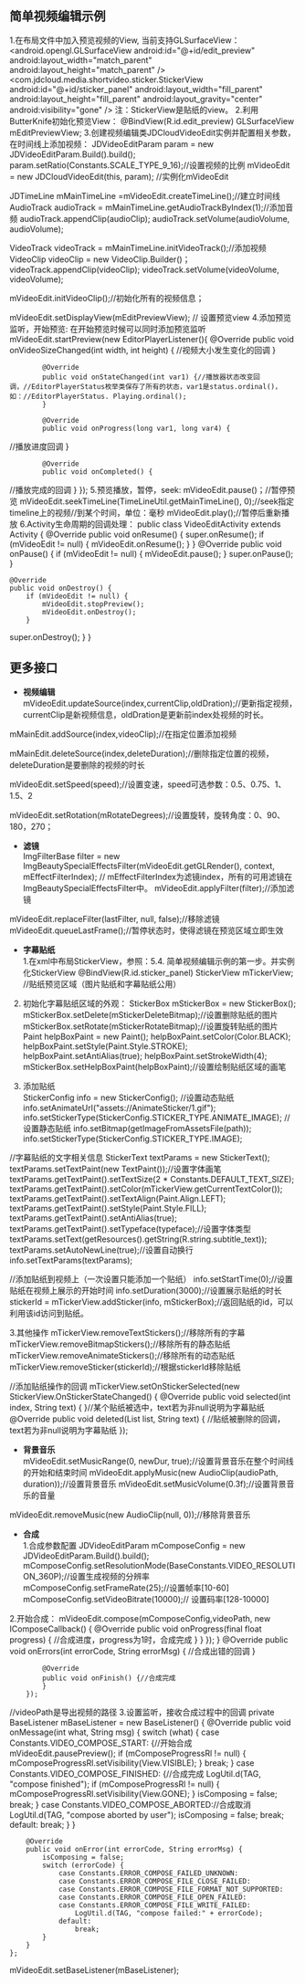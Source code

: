 ## 简单视频编辑示例

1.在布局文件中加入预览视频的View, 当前支持GLSurfaceView：
<RelativeLayout
            android:id="@+id/preview_layout"
            android:layout_width="match_parent"
            android:layout_height="match_parent"
            android:background="@color/white">
            <android.opengl.GLSurfaceView
                android:id="@+id/edit_preview"
                android:layout_width="match_parent"
                android:layout_height="match_parent" />
            <com.jdcloud.media.shortvideo.sticker.StickerView
                android:id="@+id/sticker_panel"
                android:layout_width="fill_parent"
                android:layout_height="fill_parent"
                android:layout_gravity="center"
                android:visibility="gone" />
        </RelativeLayout>
注：StickerView是贴纸的view。
2.利用ButterKnife初始化预览View：
    @BindView(R.id.edit_preview)
GLSurfaceView mEditPreviewView; 
3.创建视频编辑类JDCloudVideoEdit实例并配置相关参数，在时间线上添加视频：
 JDVideoEditParam param = new JDVideoEditParam.Build().build();
 param.setRatio(Constants.SCALE_TYPE_9_16);//设置视频的比例
 mVideoEdit = new JDCloudVideoEdit(this, param); //实例化mVideoEdit

JDTimeLine  mMainTimeLine =mVideoEdit.createTimeLine();//建立时间线
AudioTrack audioTrack = mMainTimeLine.getAudioTrackByIndex(1);//添加音频
audioTrack.appendClip(audioClip);
audioTrack.setVolume(audioVolume, audioVolume);

VideoTrack videoTrack = mMainTimeLine.initVideoTrack();//添加视频
VideoClip videoClip = new VideoClip.Builder()；
videoTrack.appendClip(videoClip);
videoTrack.setVolume(videoVolume, videoVolume);

mVideoEdit.initVideoClip();//初始化所有的视频信息；

mVideoEdit.setDisplayView(mEditPreviewView); // 设置预览view
4.添加预览监听，开始预览:
在开始预览时候可以同时添加预览监听
        mVideoEdit.startPreview(new EditorPlayerListener(){
            @Override
            public void onVideoSizeChanged(int width, int height) {
                //视频大小发生变化的回调
            }

            @Override
            public void onStateChanged(int var1) {//播放器状态改变回调，//EditorPlayerStatus枚举类保存了所有的状态，var1是status.ordinal()，如：//EditorPlayerStatus. Playing.ordinal();
            }

            @Override
            public void onProgress(long var1, long var4) {
//播放进度回调
            }

            @Override
            public void onCompleted() {
//播放完成的回调
            }
        }); 
5.预览播放，暂停，seek:
mVideoEdit.pause()；//暂停预览
mVideoEdit.seekTimeLine(TimeLineUtil.getMainTimeLine(), 0);//seek指定timeline上的视频//到某个时间，单位：毫秒
mVideoEdit.play();//暂停后重新播放
6.Activity生命周期的回调处理：
public class VideoEditActivity extends Activity {
    @Override
    public void onResume() {
        super.onResume();
        if (mVideoEdit != null) {
            mVideoEdit.onResume();
        }
        }
    @Override
public void onPause() {
    if (mVideoEdit != null) {
      mVideoEdit.pause();
    }
        super.onPause();
    }

    @Override
    public void onDestroy() {
        if (mVideoEdit != null) {
            mVideoEdit.stopPreview();
            mVideoEdit.onDestroy();
        }
super.onDestroy();
    }
}
## 更多接口

* **视频编辑**  
mVideoEdit.updateSource(index,currentClip,oldDration);//更新指定视频，currentClip是新视频信息，oldDration是更新前index处视频的时长。

mMainEdit.addSource(index,videoClip);//在指定位置添加视频

mMainEdit.deleteSource(index,deleteDuration);//删除指定位置的视频，deleteDuration是要删除的视频的时长

mVideoEdit.setSpeed(speed);//设置变速，speed可选参数：0.5、0.75、1、1.5、2

mVideoEdit.setRotation(mRotateDegrees);//设置旋转，旋转角度：0、90、180，270；

* **滤镜**  
ImgFilterBase filter = new ImgBeautySpecialEffectsFilter(mVideoEdit.getGLRender(),
                        context, mEffectFilterIndex);
// mEffectFilterIndex为滤镜index，所有的可用滤镜在ImgBeautySpecialEffectsFilter中。
mVideoEdit.applyFilter(filter);//添加滤镜

mVideoEdit.replaceFilter(lastFilter, null, false);//移除滤镜
mVideoEdit.queueLastFrame();//暂停状态时，使得滤镜在预览区域立即生效

* **字幕贴纸**  
1.在xml中布局StickerView，参照：5.4. 简单视频编辑示例的第一步。并实例化StickerView
@BindView(R.id.sticker_panel)
StickerView mTickerView;  //贴纸预览区域（图片贴纸和字幕贴纸公用）

2.	初始化字幕贴纸区域的外观：
StickerBox  mStickerBox = new StickerBox();
mStickerBox.setDelete(mStickerDeleteBitmap);//设置删除贴纸的图片
mStickerBox.setRotate(mStickerRotateBitmap);//设置旋转贴纸的图片
Paint helpBoxPaint = new Paint();
helpBoxPaint.setColor(Color.BLACK);
helpBoxPaint.setStyle(Paint.Style.STROKE);
helpBoxPaint.setAntiAlias(true);
helpBoxPaint.setStrokeWidth(4);
mStickerBox.setHelpBoxPaint(helpBoxPaint);//设置绘制贴纸区域的画笔

3.	添加贴纸            
StickerConfig info = new StickerConfig();
//设置动态贴纸
info.setAnimateUrl("assets://AnimateSticker/1.gif");
info.setStickerType(StickerConfig.STICKER_TYPE.ANIMATE_IMAGE);
//设置静态贴纸
info.setBitmap(getImageFromAssetsFile(path));
info.setStickerType(StickerConfig.STICKER_TYPE.IMAGE);

//字幕贴纸的文字相关信息
StickerText textParams = new StickerText();
textParams.setTextPaint(new TextPaint());//设置字体画笔
textParams.getTextPaint().setTextSize(2 * Constants.DEFAULT_TEXT_SIZE);
textParams.getTextPaint().setColor(mTickerView.getCurrentTextColor());
textParams.getTextPaint().setTextAlign(Paint.Align.LEFT);
textParams.getTextPaint().setStyle(Paint.Style.FILL);
textParams.getTextPaint().setAntiAlias(true);
textParams.getTextPaint().setTypeface(typeface);//设置字体类型
textParams.setText(getResources().getString(R.string.subtitle_text));
textParams.setAutoNewLine(true);//设置自动换行
info.setTextParams(textParams);

//添加贴纸到视频上（一次设置只能添加一个贴纸）
info.setStartTime(0);//设置贴纸在视频上展示的开始时间
info.setDuration(3000);//设置展示贴纸的时长
stickerId = mTickerView.addSticker(info, mStickerBox);//返回贴纸的id，可以利用该id访问到贴纸。

3.其他操作
mTickerView.removeTextStickers();//移除所有的字幕
mTickerView.removeBitmapStickers();//移除所有的静态贴纸
mTickerView.removeAnimateStickers();//移除所有的动态贴纸
mTickerView.removeSticker(stickerId);//根据stickerId移除贴纸

//添加贴纸操作的回调
mTickerView.setOnStickerSelected(new StickerView.OnStickerStateChanged() {
@Override
public void selected(int index, String text) {
}//某个贴纸被选中，text若为非null说明为字幕贴纸
@Override
public void deleted(List<Integer> list, String text) {
//贴纸被删除的回调，text若为非null说明为字幕贴纸
        });

* **背景音乐**  
mVideoEdit.setMusicRange(0, newDur, true);//设置背景音乐在整个时间线的开始和结束时间
mVideoEdit.applyMusic(new AudioClip(audioPath, duration));//设置背景音乐
mVideoEdit.setMusicVolume(0.3f);//设置背景音乐的音量

mVideoEdit.removeMusic(new AudioClip(null, 0));//移除背景音乐

* **合成**  
1.合成参数配置
JDVideoEditParam mComposeConfig = new JDVideoEditParam.Build().build();
mComposeConfig.setResolutionMode(BaseConstants.VIDEO_RESOLUTION_360P);//设置生成视频的分辨率
mComposeConfig.setFrameRate(25);//设置帧率[10-60]
mComposeConfig.setVideoBitrate(10000);// 设置码率[128-10000]

2.开始合成：
mVideoEdit.compose(mComposeConfig,videoPath, new IComposeCallback() {
            @Override
            public void onProgress(final float progress) {
//合成进度，progress为1时，合成完成
                        }
                    }
                });
            }
            @Override
            public void onErrors(int errorCode, String errorMsg) {
//合成出错的回调
                          }

            @Override
            public void onFinish() {//合成完成
            }
        });
//videoPath是导出视频的路径
3.设置监听，接收合成过程中的回调
    private BaseListener mBaseListener = new BaseListener() {
        @Override
        public void onMessage(int what, String msg) {
            switch (what) {
                 case Constants.VIDEO_COMPOSE_START: {//开始合成
                    mVideoEdit.pausePreview();
                    if (mComposeProgressRl != null) {
                        mComposeProgressRl.setVisibility(View.VISIBLE);
                    }
                    break;
                }
                case Constants.VIDEO_COMPOSE_FINISHED: {//合成完成
                    LogUtil.d(TAG, "compose finished");
                    if (mComposeProgressRl != null) {
                        mComposeProgressRl.setVisibility(View.GONE);
                    }
                    isComposing = false;
                    break;
                }
                case Constants.VIDEO_COMPOSE_ABORTED://合成取消
                    LogUtil.d(TAG, "compose aborted by user");
                    isComposing = false;
                    break;
                default:
                    break;
            }
        }

        @Override
        public void onError(int errorCode, String errorMsg) {
            isComposing = false;
            switch (errorCode) {
                case Constants.ERROR_COMPOSE_FAILED_UNKNOWN:
                case Constants.ERROR_COMPOSE_FILE_CLOSE_FAILED:
                case Constants.ERROR_COMPOSE_FILE_FORMAT_NOT_SUPPORTED:
                case Constants.ERROR_COMPOSE_FILE_OPEN_FAILED:
                case Constants.ERROR_COMPOSE_FILE_WRITE_FAILED:
                    LogUtil.d(TAG, "compose failed:" + errorCode);
                default:
                    break;
            }
        }
    };
mVideoEdit.setBaseListener(mBaseListener);

